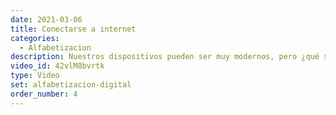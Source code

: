 ```yaml
---
date: 2021-03-06
title: Conectarse a internet
categories:
  - Alfabetizacion
description: Nuestros dispositivos pueden ser muy modernos, pero ¿qué son sin internet? Aprenderás a conectarte a internet y a controlar tu conexión.
video_id: 42vlM8bvrtk
type: Video
set: alfabetizacion-digital
order_number: 4
---
```

